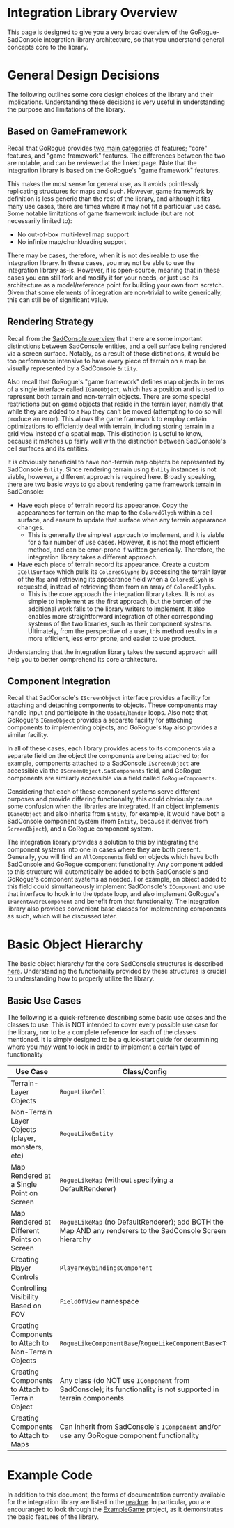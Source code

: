# Integration Library Overview
This page is designed to give you a very broad overview of the GoRogue-SadConsole integration library architecture, so that you understand general concepts core to the library.

# General Design Decisions
The following outlines some core design choices of the library and their implications.  Understanding these decisions is very useful in understanding the purpose and limitations of the library.

## Based on GameFramework
Recall that GoRogue provides [two main categories](http://www.roguelib.com/articles/intro.html#library-design-concepts) of features; "core" features, and "game framework" features.  The differences between the two are notable, and can be reviewed at the linked page.  Note that the integration library is based on the GoRogue's "game framework" features.

This makes the most sense for general use, as it avoids pointlessly replicating structures for maps and such.  However, game framework by definition is less generic than the rest of the library, and although it fits many use cases, there are times where it may not fit a particular use case.  Some notable limitations of game framework include (but are not necessarily limited to):

- No out-of-box multi-level map support
- No infinite map/chunkloading support

There may be cases, therefore, when it is not desireable to use the integration library.  In these cases, you may not be able to use the integration library as-is.  However, it is open-source, meaning that in these cases you can still fork and modify it for your needs, or just use its architecture as a model/reference point for building your own from scratch.  Given that some elements of integration are non-trivial to write generically, this can still be of significant value.

## Rendering Strategy
Recall from the [SadConsole overview](02_sadconsole_overview.md#Differences-between-surfaces-and-entities) that there are some important distinctions between SadConsole entities, and a cell surface being rendered via a screen surface.  Notably, as a result of those distinctions, it would be too performance intensive to have every piece of terrain on a map be visually represented by a SadConsole `Entity`.

Also recall that GoRogue's "game framework" defines map objects in terms of a single interface called `IGameObject`, which has a position and is used to represent both terrain and non-terrain objects.  There are some special restrictions put on game objects that reside in the terrain layer; namely that while they are added to a `Map` they can't be moved (attempting to do so will produce an error).  This allows the game framework to employ certain optimizations to efficiently deal with terrain, including storing terrain in a grid view instead of a spatial map.  This distinction is useful to know, because it matches up fairly well with the distinction between SadConsole's cell surfaces and its entities.

It is obviously beneficial to have non-terrain map objects be represented by SadConsole `Entity`.  Since rendering terrain using `Entity` instances is not viable, however, a different approach is required here.  Broadly speaking, there are two basic ways to go about rendering game framework terrain in SadConsole:

- Have each piece of terrain record its appearance.  Copy the appearances for terrain on the map to the `ColoredGlyph` within a cell surface, and ensure to update that surface when any terrain appearance changes.
    - This is generally the simplest approach to implement, and it is viable for a fair number of use cases.  However, it is not the most efficient method, and can be error-prone if written generically.  Therefore, the integration library takes a different approach.
- Have each piece of terrain record its appearance.  Create a custom `ICellSurface` which pulls its `ColoredGlyphs` by accessing the terrain layer of the `Map` and retrieving its appearance field when a `ColoredGlyph` is requested, instead of retrieving them from an array of `ColoredGlyphs`.
    - This is the core approach the integration library takes.  It is not as simple to implement as the first approach, but the burden of the additional work falls to the library writers to implement.  It also enables more straightforward integration of other corresponding systems of the two libraries, such as their component systesms.  Ultimately, from the perspective of a user, this method results in a more efficient, less error prone, and easier to use product.

Understanding that the integration library takes the second approach will help you to better comprehend its core architecture.

## Component Integration
Recall that SadConsole's `IScreenObject` interface provides a facility for attaching and detaching components to objects.  These components may handle input and participate in the `Update`/`Render` loops.  Also note that GoRogue's `IGameObject` provides a separate facility for attaching components to implementing objects, and GoRogue's `Map` also provides a similar facility.

In all of these cases, each library provides acess to its components via a separate field on the object the components are being attached to; for example, components attached to a SadConsole `IScreenObject` are accessible via the `IScreenObject.SadComponents` field, and GoRogue components are similarly accessible via a field called `GoRogueComponents`.

Considering that each of these component systems serve different purposes and provide differing functionality, this could obviously cause some confusion when the libraries are integrated.  If an object implements `IGameObject` and also inherits from `Entity`, for example, it would have both a SadConsole component system (from `Entity`, because it derives from `ScreenObject`), and a GoRogue component system.

The integration library provides a solution to this by integrating the component systems into one in cases where they are both present.  Generally, you will find an `AllComponents` field on objects which have both SadConsole and GoRogue component functionality.  Any component added to this structure will automatically be added to both SadConsole's and GoRogue's component systems as needed.  For example, an object added to this field could simultaneously implement SadConsole's `IComponent` and use that interface to hook into the `Update` loop, and also implement GoRogue's `IParentAwareComponent` and benefit from that functionality.  The integration library also provides convenient base classes for implementing components as such, which will be discussed later.

# Basic Object Hierarchy
The basic object hierarchy for the core SadConsole structures is described [here](https://github.com/thesadrogue/TheSadRogue.Integration/tree/main/TheSadRogue.Integration#thesadrogueintegration).  Understanding the functionality provided by these structures is crucial to understanding how to properly utilize the library.

## Basic Use Cases
The following is a quick-reference describing some basic use cases and the classes to use.  This is NOT intended to cover every possible use case for the library, nor to be a complete reference for each of the classes mentioned.  It is simply designed to be a quick-start guide for determining where you may want to look in order to implement a certain type of functionality

| Use Case                                             | Class/Config                 |
| ---------------------------------------------------- | ---------------------------- |
| Terrain-Layer Objects                                | `RogueLikeCell`              |
| Non-Terrain Layer Objects (player, monsters, etc)    | `RogueLikeEntity`            |
| Map Rendered at a Single Point on Screen             | `RogueLikeMap` (without specifying a DefaultRenderer) |
| Map Rendered at Different Points on Screen           | `RogueLikeMap` (no DefaultRenderer); add BOTH the Map AND any renderers to the SadConsole Screen hierarchy |
| Creating Player Controls                             | `PlayerKeybindingsComponent` |
| Controlling Visibility Based on FOV                  | `FieldOfView` namespace      |
| Creating Components to Attach to Non-Terrain Objects | `RogueLikeComponentBase`/`RogueLikeComponentBase<T>` |
| Creating Components to Attach to Terrain Object      | Any class (do NOT use `IComponent` from SadConsole); its functionality is not supported in terrain components |
| Creating Components to Attach to Maps                | Can inherit from SadConsole's `IComponent` and/or use any GoRogue component functionality |

# Example Code
In addition to this document, the forms of documentation currently available for the integration library are listed in the [readme](README.md#documentation).  In particular, you are encouranged to look through the [ExampleGame](https://github.com/thesadrogue/TheSadRogue.Integration/tree/main/ExampleGame) project, as it demonstrates the basic features of the library.